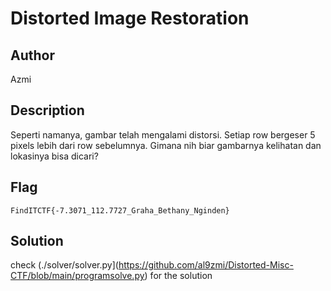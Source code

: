 # Distorted Image Restoration

## Author

Azmi

## Description

Seperti namanya, gambar telah mengalami distorsi. Setiap row bergeser 5 pixels lebih dari row sebelumnya. Gimana nih biar gambarnya kelihatan dan lokasinya bisa dicari?

## Flag

`FindITCTF{-7.3071_112.7727_Graha_Bethany_Nginden}`

## Solution

check (./solver/solver.py](https://github.com/al9zmi/Distorted-Misc-CTF/blob/main/programsolve.py) for the solution

